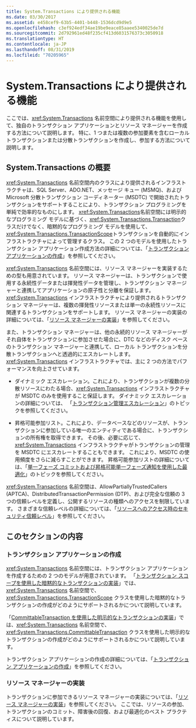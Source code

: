 ```yaml
---
title: System.Transactions により提供される機能
ms.date: 03/30/2017
ms.assetid: e458cef9-63b5-4401-b448-1536dcd9d9e5
ms.openlocfilehash: c3ef924edf34ae19be9eace85aaee5340025de7d
ms.sourcegitcommit: 2d792961ed48f235cf413d6031576373c3050918
ms.translationtype: HT
ms.contentlocale: ja-JP
ms.lasthandoff: 08/31/2019
ms.locfileid: "70205965"
---
```

# <a name="features-provided-by-systemtransactions"></a>System.Transactions により提供される機能
ここでは、<xref:System.Transactions> 名前空間により提供される機能を使用して、独自のトランザクション アプリケーションとリソース マネージャーを作成する方法について説明します。 特に、1 つまたは複数の参加要素を含むローカル トランザクションまたは分散トランザクションを作成し、参加する方法について説明します。  
  
## <a name="overview-of-systemtransactions"></a>System.Transactions の概要  
 <xref:System.Transactions> 名前空間内のクラスにより提供されるインフラストラクチャは、SQL Server、ADO.NET、メッセージ キュー (MSMQ)、および Microsoft 分散トランザクション コーディネーター (MSDTC) で開始されたトランザクションをサポートすることにより、トランザクション プログラミングを単純で効率的なものにします。 <xref:System.Transactions>名前空間には明示的なプログラミング モデルに基づく、<xref:System.Transactions.Transaction>クラスだけでなく、暗黙的なプログラミング モデルを使用して、<xref:System.Transactions.TransactionScope>トランザクションを自動的にインフラストラクチャによって管理するクラス。 この 2 つのモデルを使用したトランザクション アプリケーション作成方法の詳細については、「[トランザクション アプリケーションの作成](writing-a-transactional-application.md)」を参照してください。  
  
 <xref:System.Transactions> 名前空間には、リソース マネージャーを実装するための型も用意されています。 リソース マネージャーは、トランザクションで使用する永続性データまたは揮発性データを管理し、トランザクション マネージャーと連携してアプリケーションの原子性と分離を保証します。 <xref:System.Transactions> インフラストラクチャにより提供されるトランザクション マネージャーは、複数の揮発性リソースまたは単一の永続性リソースに関連するトランザクションをサポートします。 リソース マネージャーの実装の詳細については、「[リソース マネージャーの実装](implementing-a-resource-manager.md)」を参照してください。  
  
 また、トランザクション マネージャーは、他の永続的リソース マネージャーがそれ自体をトランザクションに参加させた場合に、DTC などのディスク ベースのトランザクション マネージャーと連携して、ローカル トランザクションを分散トランザクションへと透過的にエスカレートします。 <xref:System.Transactions> インフラストラクチャでは、主に 2 つの方法でパフォーマンスを向上させています。  
  
- ダイナミック エスカレーション。これにより、トランザクションが複数の分散リソースにわたる場合、<xref:System.Transactions> インフラストラクチャが MSDTC のみを使用すること保証します。 ダイナミック エスカレーションの詳細については、 「[トランザクション管理エスカレーション](transaction-management-escalation.md)」のトピックを参照してください。  
  
- 昇格可能参加リスト。これにより、データベースなどのリソースが、トランザクションに参加している唯一のエンティティである場合に、トランザクションの所有権を取得できます。 その後、必要に応じて、<xref:System.Transactions> インフラストラクチャがトランザクションの管理を MSDTC にエスカレートすることもできます。 これにより、MSDTC の使用頻度をさらに減らすことができます。 昇格可能参加リストの詳細については、「[単一フェーズ コミットおよび昇格可能単一フェーズ通知を使用した最適化](optimization-spc-and-promotable-spn.md)」のトピックを参照してください。  
  
 <xref:System.Transactions> 名前空間は、AllowPartiallyTrustedCallers (APTCA)、DistributedTransactionPermission (DTP)、および完全な信頼の 3 つの信頼レベルを定義し、公開するリソースの種類へのアクセスを制限しています。 さまざまな信頼レベルの詳細については、「[リソースへのアクセス時のセキュリティ信頼レベル](security-trust-levels-in-accessing-resources.md)」を参照してください。  
  
## <a name="in-this-section"></a>このセクションの内容  
  
### <a name="writing-a-transactional-application"></a>トランザクション アプリケーションの作成  
 <xref:System.Transactions> 名前空間には、トランザクション アプリケーションを作成するための 2 つのモデルが用意されています。 「[トランザクション スコープを使用した暗黙的なトランザクションの実装](implementing-an-implicit-transaction-using-transaction-scope.md)」では、<xref:System.Transactions> 名前空間で、<xref:System.Transactions.TransactionScope> クラスを使用した暗黙的なトランザクションの作成がどのようにサポートされるかについて説明しています。  
  
 「[CommittableTransaction を使用した明示的なトランザクションの実装](implementing-an-explicit-transaction-using-committabletransaction.md)」では、<xref:System.Transactions> 名前空間で、<xref:System.Transactions.CommittableTransaction> クラスを使用した明示的なトランザクションの作成がどのようにサポートされるかについて説明しています。  
  
 トランザクション アプリケーションの作成の詳細については、「[トランザクション アプリケーションの作成](writing-a-transactional-application.md)」を参照してください。  
  
### <a name="implementing-a-resource-manager"></a>リソース マネージャーの実装  
 トランザクションに参加できるリソース マネージャーの実装については、「[リソース マネージャーの実装](implementing-a-resource-manager.md)」を参照してください。 ここでは、リソースの参加、トランザクションのコミット、障害後の回復、および最適化のベスト プラクティスについて説明しています。
